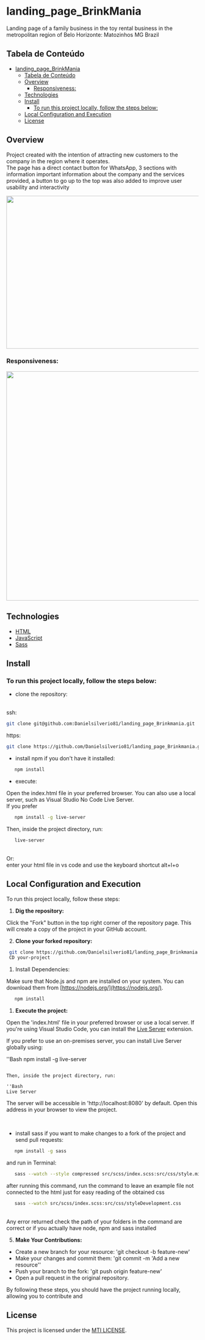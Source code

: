 # landing_page_BrinkMania

Landing page of a family business in the toy rental business in the metropolitan region of Belo Horizonte: Matozinhos MG Brazil
<br>

## Tabela de Conteúdo

- [landing\_page\_BrinkMania](#landing_page_brinkmania)
  - [Tabela de Conteúdo](#tabela-de-conteúdo)
  - [Overview](#overview)
    - [Responsiveness:](#responsiveness)
  - [Technologies](#technologies)
  - [Install](#install)
    - [To run this project locally, follow the steps below:](#to-run-this-project-locally-follow-the-steps-below)
  - [Local Configuration and Execution](#local-configuration-and-execution)
  - [License](#license)
## Overview

Project created with the intention of attracting new customers to the company in the region where it operates.<br>
The page has a direct contact button for WhatsApp, 3 sections with information
important information about the company and the services provided, a button to go up to the top was also added to improve user usability and interactivity
<br>

<img src="./src/images/gifs/BrinkManiaLandingP.gif" width="750px" height="400px">
<br>

### Responsiveness:
<img src="./src/images/gifs/BrinkManiaLandingP_Responsiveness.gif" width="900px" height="600px">
<br>

## Technologies

- [HTML](https://www.w3.org/TR/html52/)
- [JavaScript](https://developer.mozilla.org/en-US/docs/Web/JavaScript)
- [Sass](https://sass-lang.com/)

## Install

### To run this project locally, follow the steps below:

- clone the repository:
<br>
ssh:
<br>

```bash
git clone git@github.com:Danielsilverio81/landing_page_Brinkmania.git
```

https:
<br>

```bash
git clone https://github.com/Danielsilverio81/landing_page_Brinkmania.git
```

- install npm if you don't have it installed:

```bash
   npm install
```

- execute:

Open the index.html file in your preferred browser. You can also use a local server, such as Visual Studio No Code Live Server.
<br>
If you prefer
<br>

```bash
   npm install -g live-server
```

Then, inside the project directory, run:

```bash
   live-server
```
<br>
Or:
<br>
enter your html file in vs code and use the keyboard shortcut alt+l+o


## Local Configuration and Execution

To run this project locally, follow these steps:

1. **Dig the repository:**

Click the "Fork" button in the top right corner of the repository page. This will create a copy of the project in your GitHub account.

2. **Clone your forked repository:**

```bash
 git clone https://github.com/Danielsilverio81/landing_page_Brinkmania.git
 CD your-project
 ```

1. Install Dependencies:

Make sure that Node.js and npm are installed on your system. You can download them from [https://nodejs.org/](https://nodejs.org/).

```bash
   npm install
```

1. **Execute the project:**

Open the 'index.html' file in your preferred browser or use a local server. If you're using Visual Studio Code, you can install the [Live Server](https://marketplace.visualstudio.com/items?itemName=ritwickdey.LiveServer) extension.

If you prefer to use an on-premises server, you can install Live Server globally using:

''Bash
 npm install -g live-server
 ```

Then, inside the project directory, run:

''Bash
 Live Server
 ```

The server will be accessible in 'http://localhost:8080' by default. Open this address in your browser to view the project.

<br>

- install sass if you want to make changes to a fork of the project and send pull requests:
  
```bash
   npm install -g sass
```

and run in Terminal:
<br>

```bash
   sass --watch --style compressed src/scss/index.scss:src/css/style.min.css
```

after running this command, run the command to leave an example file not connected to the html just for easy reading of the obtained css
<br>

```bash
   sass --watch src/scss/index.scss:src/css/styleDevelopment.css
```
<br>
Any error returned check the path of your folders in the command are correct or if you actually have node, npm and sass installed

5. **Make Your Contributions:**

- Create a new branch for your resource: 'git checkout -b feature-new'
 - Make your changes and commit them: 'git commit -m 'Add a new resource''
 - Push your branch to the fork: 'git push origin feature-new'
 - Open a pull request in the original repository.

By following these steps, you should have the project running locally, allowing you to contribute and

## License

 This project is licensed under the [MTI LICENSE](https://mit-license.org/).